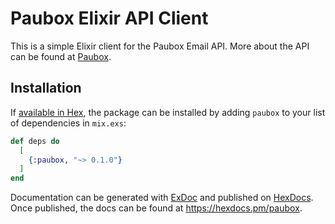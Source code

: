 # Paubox Elixir API Client

This is a simple Elixir client for the Paubox Email API. More about the API can
be found at [Paubox](https://docs.paubox.com/docs/paubox_email_api/quickstart).


## Installation

If [available in Hex](https://hex.pm/docs/publish), the package can be installed
by adding `paubox` to your list of dependencies in `mix.exs`:

```elixir
def deps do
  [
    {:paubox, "~> 0.1.0"}
  ]
end
```

Documentation can be generated with [ExDoc](https://github.com/elixir-lang/ex_doc)
and published on [HexDocs](https://hexdocs.pm). Once published, the docs can
be found at <https://hexdocs.pm/paubox>.

